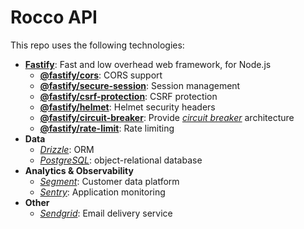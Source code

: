 # Rocco API

This repo uses the following technologies:

- [**Fastify**](https://www.fastify.io/): Fast and low overhead web framework, for Node.js
  - [**@fastify/cors**](https://www.npmjs.com/package/@fastify/cors): CORS support
  - [**@fastify/secure-session**](https://www.npmjs.com/package/@fastify/secure-session): Session management
  - [**@fastify/csrf-protection**](https://www.npmjs.com/package/@fastify/csrf-protection): CSRF protection
  - [**@fastify/helmet**](https://www.npmjs.com/package/@fastify/helmet): Helmet security headers
  - [**@fastify/circuit-breaker**](https://www.npmjs.com/package/@fastify/circuit-breaker): Provide [_circuit breaker_](https://martinfowler.com/bliki/CircuitBreaker.html) architecture
  - [**@fastify/rate-limit**](https://www.npmjs.com/package/@fastify/rate-limit): Rate limiting
- **Data**
  - [*Drizzle*](https://orm.drizzle.team): ORM
  - [*PostgreSQL*](https://www.postgresql.org/): object-relational database
- **Analytics & Observability**
  - [*Segment*](https://segment.com/): Customer data platform
  - [*Sentry*](https://sentry.io/): Application monitoring
- **Other**
  - [*Sendgrid*](https://sendgrid.com/): Email delivery service
